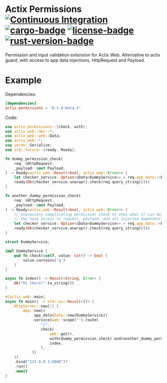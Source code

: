 # Actix Permissions [![Continuous Integration](https://github.com/eisberg-labs/actix-permissions/actions/workflows/ci.yml/badge.svg)](https://github.com/eisberg-labs/actix-permissions/actions/workflows/ci.yml) [![cargo-badge][]][cargo] [![license-badge][]][license] [![rust-version-badge][]][rust-version]

Permission and input validation extension for Actix Web. Alternative to actix guard, with access to app data injections, HttpRequest and Payload.

# Example
Dependencies:  
```toml
[dependencies]
actix-permissions = "0.1.0-beta.1"
```
Code:
```rust
use actix_permissions::{check, with};
use actix_web::dev::*;
use actix_web::web::Data;
use actix_web::*;
use serde::Serialize;
use std::future::{ready, Ready};

fn dummy_permission_check(
    req: &HttpRequest,
    _payload: &mut Payload,
) -> Ready<actix_web::Result<bool, actix_web::Error>> {
    let checker_service: Option<&Data<DummyService>> = req.app_data::<Data<DummyService>>();
    ready(Ok(checker_service.unwrap().check(req.query_string())))
}

fn another_dummy_permission_check(
    req: &HttpRequest,
    _payload: &mut Payload,
) -> Ready<actix_web::Result<bool, actix_web::Error>> {
    // Unecessary complicating permission check to show what it can do.
    // You have access to request, payload, and all injected dependencies through app_data.
    let checker_service: Option<&Data<DummyService>> = req.app_data::<Data<DummyService>>();
    ready(Ok(checker_service.unwrap().check(req.query_string())))
}

struct DummyService;

impl DummyService {
    pub fn check(&self, value: &str) -> bool {
        value.contains('q')
    }
}

async fn index() -> Result<String, Error> {
    Ok("Hi there!".to_string())
}

#[actix_web::main]
async fn main() -> std::io::Result<()> {
    HttpServer::new(|| {
        App::new()
            .app_data(Data::new(DummyService))
            .service(web::scope("").route(
                "/",
                check(
                    web::get(),
                    with(dummy_permission_check).and(another_dummy_permission_check),
                    index,
                ),
            ))
    })
    .bind("127.0.0.1:8888")?
    .run()
    .await
}
```


[cargo-badge]: https://img.shields.io/crates/v/actix-permissions.svg?style=flat-square
[cargo]: https://crates.io/crates/actix-permissions
[license-badge]: https://img.shields.io/badge/license-MIT/Apache--2.0-lightgray.svg?style=flat-square
[license]: #license
[rust-version-badge]: https://img.shields.io/badge/rust-1.15+-blue.svg?style=flat-square
[rust-version]: .travis.yml#L5
